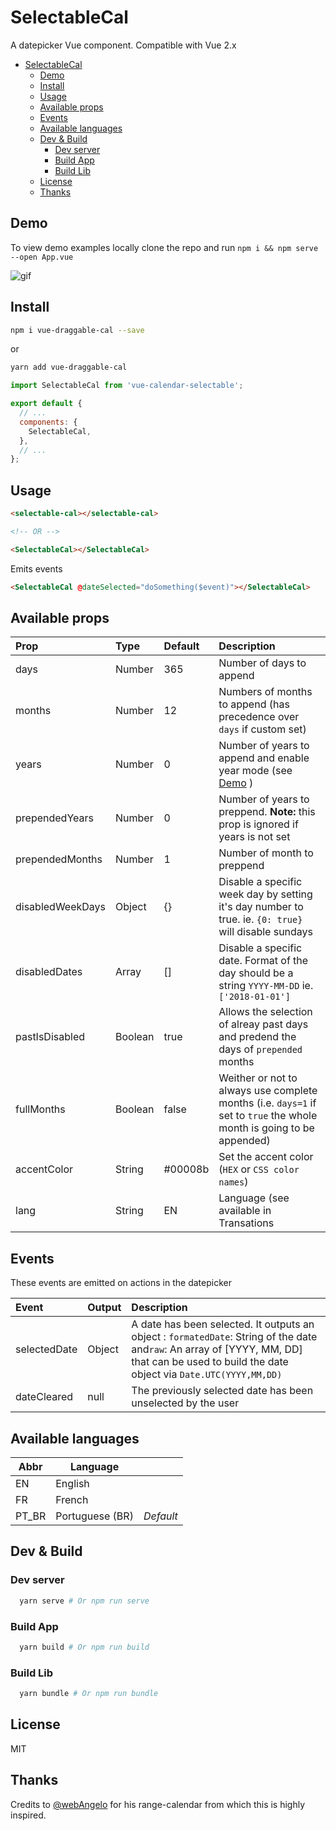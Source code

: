 # SelectableCal

A datepicker Vue component. Compatible with Vue 2.x

- [SelectableCal](#selectablecal)
  - [Demo](#demo)
  - [Install](#install)
  - [Usage](#usage)
  - [Available props](#available-props)
  - [Events](#events)
  - [Available languages](#available-languages)
  - [Dev & Build](#dev--build)
    - [Dev server](#dev-server)
    - [Build App](#build-app)
    - [Build Lib](#build-lib)
  - [License](#license)
  - [Thanks](#thanks)

## Demo

To view demo examples locally clone the repo and run `npm i && npm serve --open App.vue`

![gif](https://raw.githubusercontent.com/GUIKAR741/vue-calendar-selectable/master/screenshot.gif)

## Install

```bash
npm i vue-draggable-cal --save
```

or

```bash
yarn add vue-draggable-cal
```

```javascript
import SelectableCal from 'vue-calendar-selectable';

export default {
  // ...
  components: {
    SelectableCal,
  },
  // ...
};
```


## Usage

```html
<selectable-cal></selectable-cal>

<!-- OR -->

<SelectableCal></SelectableCal>
```

Emits events

```html
<SelectableCal @dateSelected="doSomething($event)"></SelectableCal>
```

## Available props

| Prop            | Type    | Default | Description                                                                                                           |
| :-------------- | :------ | :------ | :-------------------------------------------------------------------------------------------------------------------- |
| days            | Number  | 365     | Number of days to append                                                                                              |
| months          | Number  | 12      | Numbers of months to append (has precedence over `days` if custom set)                                                |
| years           | Number  | 0       | Number of years to append and enable year mode (see [Demo](#demo) )                                                   |
| prependedYears  | Number  | 0       | Number of years to preppend. **Note:** this prop is ignored if years is not set                                       |
| prependedMonths | Number  | 1       | Number of month to preppend                                                                                           |
| disabledWeekDays| Object  | {}      | Disable a specific week day by setting it's day number to true. ie. `{0: true}` will disable sundays                  |
| disabledDates   | Array   | []      | Disable a specific date. Format of the day should be a string `YYYY-MM-DD` ie. `['2018-01-01']`                       |
| pastIsDisabled  | Boolean | true    | Allows the selection of alreay past days and predend the days of `prepended` months                                   |
| fullMonths      | Boolean | false   | Weither or not to always use complete months (i.e. `days=1` if set to `true` the whole month is going to be appended) |
| accentColor     | String  | #00008b | Set the accent color (`HEX` or `CSS color names`)                                                                     |
| lang            | String  | EN      | Language (see available in Transations                                                               |

## Events

These events are emitted on actions in the datepicker

| Event        | Output | Description                                                                                                                                                                                   |
| :----------- | :----- | :-------------------------------------------------------------------------------------------------------------------------------------------------------------------------------------------- |
| selectedDate | Object | A date has been selected. It outputs an object : `formatedDate`: String of the date and`raw`: An array of [YYYY, MM, DD] that can be used to build the date object via `Date.UTC(YYYY,MM,DD)` |
| dateCleared  | null   | The previously selected date has been unselected by the user                                                                                                                                  |

## Available languages

| Abbr   | Language        |           |
| ------ | --------        | --------- |
| EN     | English         |           |
| FR     | French          |           |
| PT_BR  | Portuguese (BR) | _Default_ |

## Dev & Build

### Dev server

```bash
  yarn serve # Or npm run serve
```

### Build App

```bash
  yarn build # Or npm run build
```

### Build Lib

```bash
  yarn bundle # Or npm run bundle
```

## License

MIT

## Thanks

Credits to [@webAngelo](https://github.com/webangelo) for his range-calendar from which this is highly inspired.
